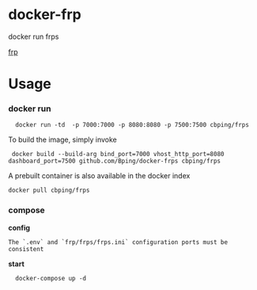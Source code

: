 # docker-frp

   docker run frps
   

[frp](https://github.com/fatedier/frp)

# Usage

### docker run

```
  docker run -td  -p 7000:7000 -p 8080:8080 -p 7500:7500 cbping/frps
```

To build the image, simply invoke

     docker build --build-arg bind_port=7000 vhost_http_port=8080 dashboard_port=7500 github.com/Bping/docker-frps cbping/frps

A prebuilt container is also available in the docker index

    docker pull cbping/frps


### compose

**config**

    The `.env` and `frp/frps/frps.ini` configuration ports must be consistent

**start**

```
  docker-compose up -d
```





